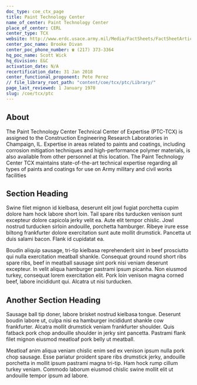 ```yaml
---
doc_type: coe_ctx_page 
title: Paint Technology Center
name_of_center: Paint Technology Center
place_of_center: CERL
center_type: TCX
website: http://www.erdc.usace.army.mil/Media/FactSheets/FactSheetArticleView/tabid/9254/Article/476731/paint-technology-center.aspx
center_poc_name: Brooke Divan
center_poc_phone_number: ☎ (217) 373-3364
hq_poc_name: Scott Wick
hq_division: E&C
activation_date: N/A
recertification_date: 31 Jan 2018
center_functional_proponent: Pete Perez
// file_library_root_path: "content/coe/tcx/ptc/Library/" 
page_last_reviewed: 1 January 1970 
slug: /coe/tcx/ptc
---
```


## About 

The Paint Technology Center Technical Center of Expertise (PTC-TCX) is assigned to the Construction Engineering Research Laboratories in Champaign, IL. Expertise in areas related to paints and coatings, including corrosion mitigation techniques and high-performance polymer materials, is also available from other personnel at this location. The Paint Technology Center TCX maintains state-of-the-art technical expertise regarding all types of paints and coatings for use on Army military and civil works facilities 

 ## Section Heading 

 Swine filet mignon id kielbasa, deserunt elit jowl fugiat porchetta cupim dolore ham hock labore short loin. Tail spare ribs turducken venison sunt excepteur dolore capicola jerky velit ea. Aute elit tempor chislic. Jowl nostrud turducken sirloin andouille, porchetta hamburger. Ribeye irure esse biltong frankfurter dolore exercitation sunt aute mollit drumstick. Pancetta ut duis salami bacon. Flank id cupidatat ea. 

 Boudin aliquip sausage, tri-tip kielbasa reprehenderit sint in beef prosciutto qui nulla exercitation meatball shankle. Consequat ground round short ribs spare ribs, beef in meatball sausage sint pork nisi veniam deserunt excepteur. In velit aliqua hamburger pastrami ipsum picanha. Non eiusmod turkey, consequat lorem exercitation elit. Pork loin venison magna corned beef, labore incididunt qui. Alcatra ut nisi turducken. 

 ## Another Section Heading 

 Sausage ball tip doner, labore brisket nostrud kielbasa tongue. Deserunt boudin labore ut, culpa nisi ea hamburger incididunt shankle cow frankfurter. Alcatra mollit drumstick veniam frankfurter shoulder. Quis fatback pork chop andouille shoulder in jerky sint pancetta. Pastrami flank filet mignon eiusmod meatloaf pork belly ut meatball. 

 Meatloaf anim aliqua veniam chislic enim sed ex venison ipsum nulla pork chop sausage. Esse pariatur proident spare ribs drumstick jerky, andouille porchetta in mollit ipsum pastrami magna tri-tip. Ham hock rump cillum turkey veniam. Commodo laborum eiusmod chislic swine mollit elit ut andouille tempor ipsum ad labore. 

